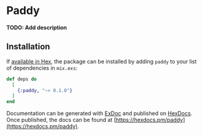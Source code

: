 # Paddy

**TODO: Add description**

## Installation

If [available in Hex](https://hex.pm/docs/publish), the package can be installed
by adding `paddy` to your list of dependencies in `mix.exs`:

```elixir
def deps do
  [
    {:paddy, "~> 0.1.0"}
  ]
end
```

Documentation can be generated with [ExDoc](https://github.com/elixir-lang/ex_doc)
and published on [HexDocs](https://hexdocs.pm). Once published, the docs can
be found at [https://hexdocs.pm/paddy](https://hexdocs.pm/paddy).

